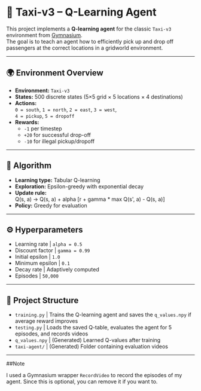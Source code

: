 # 🚕 Taxi-v3 – Q-Learning Agent

This project implements a **Q-learning agent** for the classic `Taxi-v3` environment from [Gymnasium](https://gymnasium.farama.org/).  
The goal is to teach an agent how to efficiently pick up and drop off passengers at the correct locations in a gridworld environment.

---

## 🌍 Environment Overview

- **Environment:** `Taxi-v3`
- **States:** 500 discrete states (5×5 grid × 5 locations × 4 destinations)
- **Actions:**  
  `0 = south`, `1 = north`, `2 = east`, `3 = west`,  
  `4 = pickup`, `5 = dropoff`
- **Rewards:**
  - `-1` per timestep
  - `+20` for successful drop-off
  - `-10` for illegal pickup/dropoff

---

## 🧠 Algorithm

- **Learning type:** Tabular Q-learning
- **Exploration:** Epsilon-greedy with exponential decay
- **Update rule:**  
  Q(s, a) -> Q(s, a) + alpha [r + gamma * max Q(s', a) - Q(s, a)]
- **Policy:** Greedy for evaluation

---

## ⚙️ Hyperparameters


- Learning rate   | `alpha = 0.5` 
- Discount factor | `gamma = 0.99` 
- Initial epsilon | `1.0` 
- Minimum epsilon | `0.1` 
- Decay rate      | Adaptively computed 
- Episodes        | `50,000` 

---

## 📁 Project Structure

- `training.py`  | Trains the Q-learning agent and saves the `q_values.npy` if average reward improves 
- `testing.py`   | Loads the saved Q-table, evaluates the agent for 5 episodes, and records videos 
- `q_values.npy` | (Generated) Learned Q-values after training 
- `taxi-agent/`  | (Generated) Folder containing evaluation videos 

---

##Note

I used a Gymnasium wrapper `RecordVideo` to record the episodes of my agent. Since this is optional, you can remove it if you want to. 
